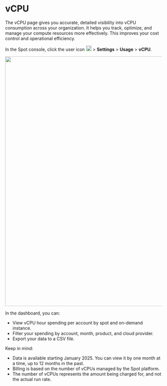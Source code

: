 # vCPU

The vCPU page gives you accurate, detailed visibility into vCPU consumption across your organization. It helps you track, optimize, and manage your compute resources more effectively. This improves your cost control and operational efficiency.

In the Spot console, click the user icon <img height="18" src="https://docs.spot.io/administration/_media/usericon.png" />  > **Settings** > **Usage** > **vCPU**.

<img width=800 src="https://github.com/user-attachments/assets/187af7f3-d3c0-499d-a975-9f91acc36a14" />

In the dashboard, you can:

* View vCPU hour spending per account by spot and on-demand instance.
* Filter your spending by account, month, product, and cloud provider.
* Export your data to a CSV file.

Keep in mind:

* Data is available starting January 2025. You can view it by one month at a time, up to 12 months in the past.
* Billing is based on the number of vCPUs managed by the Spot platform.
* The number of vCPUs represents the amount being charged for, and not the actual run rate.

